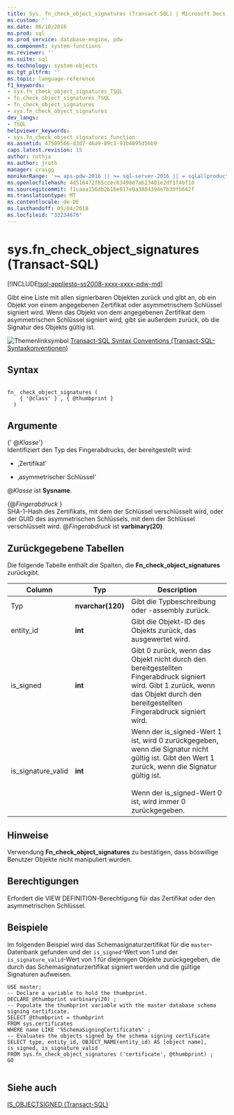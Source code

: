 ```yaml
---
title: Sys. fn_check_object_signatures (Transact-SQL) | Microsoft Docs
ms.custom: ''
ms.date: 06/10/2016
ms.prod: sql
ms.prod_service: database-engine, pdw
ms.component: system-functions
ms.reviewer: ''
ms.suite: sql
ms.technology: system-objects
ms.tgt_pltfrm: ''
ms.topic: language-reference
f1_keywords:
- sys.fn_check_object_signatures_TSQL
- fn_check_object_signatures_TSQL
- fn_check_object_signatures
- sys.fn_check_object_signatures
dev_langs:
- TSQL
helpviewer_keywords:
- sys.fn_check_object_signatures function
ms.assetid: 47509566-d3d7-46a9-89c1-91b4895d56b9
caps.latest.revision: 15
author: rothja
ms.author: jroth
manager: craigg
monikerRange: '>= aps-pdw-2016 || >= sql-server-2016 || = sqlallproducts-allversions'
ms.openlocfilehash: 4d516472fb5ccec63498d7ab13401e2df1f4bf10
ms.sourcegitcommit: f1caaa156db2b16e817e0a3884394e7b30fb642f
ms.translationtype: MT
ms.contentlocale: de-DE
ms.lasthandoff: 05/04/2018
ms.locfileid: "33234676"
---
```

# <a name="sysfncheckobjectsignatures-transact-sql"></a>sys.fn_check_object_signatures (Transact-SQL)
[!INCLUDE[tsql-appliesto-ss2008-xxxx-xxxx-pdw-md](../../includes/tsql-appliesto-ss2008-xxxx-xxxx-pdw-md.md)]

  Gibt eine Liste mit allen signierbaren Objekten zurück und gibt an, ob ein Objekt von einem angegebenen Zertifikat oder asymmetrischem Schlüssel signiert wird. Wenn das Objekt von dem angegebenen Zertifikat dem asymmetrischen Schlüssel signiert wird, gibt sie außerdem zurück, ob die Signatur des Objekts gültig ist.  
  
  
 ![Themenlinksymbol](../../database-engine/configure-windows/media/topic-link.gif "Topic link icon") [Transact-SQL Syntax Conventions (Transact-SQL-Syntaxkonventionen)](../../t-sql/language-elements/transact-sql-syntax-conventions-transact-sql.md)  
  
## <a name="syntax"></a>Syntax  
  
```  
  
fn_ check_object_signatures (   
    { '@class' } , { @thumbprint }   
  )   
```  
  
## <a name="arguments"></a>Argumente  
 {' @*Klasse*'}  
 Identifiziert den Typ des Fingerabdrucks, der bereitgestellt wird:  
  
-   ‚Zertifikat’  
  
-   ‚asymmetrischer Schlüssel’  
  
 @*Klasse* ist **Sysname**.  
  
 {@*Fingerabdruck* }  
 SHA-1-Hash des Zertifikats, mit dem der Schlüssel verschlüsselt wird, oder der GUID des asymmetrischen Schlüssels, mit dem der Schlüssel verschlüsselt wird. @*Fingerabdruck* ist **varbinary(20)**.  
  
## <a name="tables-returned"></a>Zurückgegebene Tabellen  
 Die folgende Tabelle enthält die Spalten, die **Fn_check_object_signatures** zurückgibt.  
  
|Column|Typ|Description|  
|------------|----------|-----------------|  
|Typ|**nvarchar(120)**|Gibt die Typbeschreibung oder -assembly zurück.|  
|entity_id|**int**|Gibt die Objekt-ID des Objekts zurück, das ausgewertet wird.|  
|is_signed|**int**|Gibt 0 zurück, wenn das Objekt nicht durch den bereitgestellten Fingerabdruck signiert wird. Gibt 1 zurück, wenn das Objekt durch den bereitgestellten Fingerabdruck signiert wird.|  
|is_signature_valid|**int**|Wenn der is_signed-Wert 1 ist, wird 0 zurückgegeben, wenn die Signatur nicht gültig ist. Gibt den Wert 1 zurück, wenn die Signatur gültig ist.<br /><br /> Wenn der is_signed-Wert 0 ist, wird immer 0 zurückgegeben.|  
  
## <a name="remarks"></a>Hinweise  
 Verwendung **Fn_check_object_signatures** zu bestätigen, dass böswillige Benutzer Objekte nicht manipuliert wurden.  
  
## <a name="permissions"></a>Berechtigungen  
 Erfordert die VIEW DEFINITION-Berechtigung für das Zertifikat oder den asymmetrischen Schlüssel.  
  
## <a name="examples"></a>Beispiele  
 Im folgenden Beispiel wird das Schemasignaturzertifikat für die `master`-Datenbank gefunden und der `is_signed`-Wert von 1 und der `is_signature_valid`-Wert von 1 für diejenigen Objekte zurückgegeben, die durch das Schemasignaturzertifikat signiert werden und die gültige Signaturen aufweisen.  
  
```  
USE master;  
-- Declare a variable to hold the thumbprint.  
DECLARE @thumbprint varbinary(20) ;  
-- Populate the thumbprint variable with the master database schema signing certificate.  
SELECT @thumbprint = thumbprint   
FROM sys.certificates   
WHERE name LIKE '%SchemaSigningCertificate%' ;  
-- Evaluates the objects signed by the schema signing certificate  
SELECT type, entity_id, OBJECT_NAME(entity_id) AS [object name], is_signed, is_signature_valid  
FROM sys.fn_check_object_signatures ('certificate', @thumbprint) ;  
GO  
  
```  
  
## <a name="see-also"></a>Siehe auch  
 [IS_OBJECTSIGNED &#40;Transact-SQL&#41;](../../t-sql/functions/is-objectsigned-transact-sql.md)  
  
  
